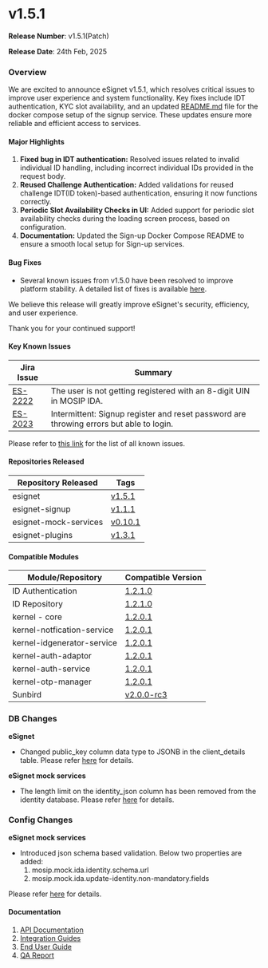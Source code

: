 # v1.5.1

**Release Number**: v1.5.1(Patch)

**Release Date**:   24th Feb, 2025

### **Overview**

We are excited to announce eSignet v1.5.1, which resolves critical issues to improve user experience and system functionality. Key fixes include IDT authentication, KYC slot availability, and an updated [README.md](https://github.com/mosip/esignet-signup/blob/v1.1.1/docker-compose/README.md) file for the docker compose setup of the signup service. These updates ensure more reliable and efficient access to services.

#### **Major Highlights**

1. **Fixed bug in IDT authentication:** Resolved issues related to invalid individual ID handling, including incorrect individual IDs provided in the request body.
2. **Reused Challenge Authentication:** Added validations for reused challenge IDT(ID token)-based authentication, ensuring it now functions correctly.
3. **Periodic Slot Availability Checks in UI:** Added support for periodic slot availability checks during the loading screen process, based on configuration.
4. **Documentation:** Updated the Sign-up Docker Compose README to ensure a smooth local setup for Sign-up services.

#### **Bug Fixes**

* Several known issues from v1.5.0 have been resolved to improve platform stability. A detailed list of fixes is available [here](https://mosip.atlassian.net/issues/ES-2224?jql=%22Release%20Number%5BLabels%5D%22%20%3D%20esignet_v1.5.1%20and%20issuetype%20%3D%20Bug%20and%20status%20not%20in%20%28Cancelled%2CCanceled%29%20ORDER%20BY%20cf%5B10017%5D%20desc).

We believe this release will greatly improve eSignet's security, efficiency, and user experience.&#x20;

Thank you for your continued support!

#### **Key Known Issues**

| Jira Issue                                            | Summary                                                                                 |
| ----------------------------------------------------- | --------------------------------------------------------------------------------------- |
| [ES-2222](https://mosip.atlassian.net/browse/ES-2222) | The user is not getting registered with an 8-digit UIN in MOSIP IDA.                    |
| [ES-2023](https://mosip.atlassian.net/browse/ES-2023) | Intermittent: Signup register and reset password are throwing errors but able to login. |

Please refer to [this link](https://mosip.atlassian.net/issues/MOSIP-35494?jql=labels%20%3D%20ES_v1.5.1_known_issue) for the list of all known issues.

#### **Repositories Released**

| Repository Released   | Tags                                                                                                                    |
| --------------------- | ----------------------------------------------------------------------------------------------------------------------- |
| esignet               |  [v1.5.1](https://github.com/mosip/esignet/tree/v1.5.1)                                                                 |
| esignet-signup        | [ ](https://github.com/mosip/esignet-signup/tree/v1.1.1)[v1.1.1](https://github.com/mosip/esignet-signup/tree/v1.1.1)   |
| esignet-mock-services | [v0.10.1](https://github.com/mosip/esignet-mock-services/tree/v0.10.1)                                                  |
| esignet-plugins       | [ ](https://github.com/mosip/esignet-plugins/tree/v1.3.1)[v1.3.1](https://github.com/mosip/esignet-plugins/tree/v1.3.1) |

#### **Compatible Modules**

| Module/Repository          | Compatible Version                                                                               |
| -------------------------- | ------------------------------------------------------------------------------------------------ |
| ID Authentication          | [1.2.1.0](https://github.com/mosip/id-authentication/tree/v1.2.1.0)                              |
| ID Repository              | [1.2.1.0](https://github.com/mosip/id-repository/tree/v1.2.1.0)                                  |
| kernel - core              | [1.2.0.1](https://github.com/mosip/commons/tree/v1.2.0.1/kernel/kernel-core)                     |
| kernel-notfication-service | [1.2.0.1](https://github.com/mosip/commons/tree/v1.2.0.1/kernel/kernel-notification-service)     |
| kernel-idgenerator-service | [1.2.0.1](https://github.com/mosip/commons/tree/v1.2.0.1/kernel/kernel-idgenerator-service)      |
| kernel-auth-adaptor        | [1.2.0.1](https://github.com/mosip/mosip-openid-bridge/tree/v1.2.0.1/kernel/kernel-auth-adapter) |
| kernel-auth-service        | [1.2.0.1](https://github.com/mosip/mosip-openid-bridge/tree/v1.2.0.1/kernel/kernel-auth-service) |
| kernel-otp-manager         | [1.2.0.1](https://github.com/mosip/otp-manager/tree/v1.2.0.1/kernel/kernel-otpmanager-service)   |
| Sunbird                    | [v2.0.0-rc3](https://github.com/Sunbird-RC/sunbird-rc-core/tree/v2.0.0-rc3)                      |

### **DB Changes**

**eSignet**

* Changed public\_key column data type to JSONB in the client\_details table. Please refer [here](https://github.com/mosip/esignet/blob/v1.5.1/db_upgrade_script/mosip_esignet/sql/1.5.0_to_1.5.1_upgrade.sql) for details.

**eSignet mock services**

* The length limit on the identity\_json column has been removed from the identity database. Please refer [here](https://github.com/mosip/esignet-mock-services/blob/v0.10.1/db_upgrade_script/mosip_mockidentitysystem/sql/0.10.0_to_0.10.1_upgrade.sql) for details.

### **Config Changes**

**eSignet mock services**

* Introduced json schema based validation. Below two properties are added:
  1. mosip.mock.ida.identity.schema.url
  2. mosip.mock.ida.update-identity.non-mandatory.fields

Please refer [here](https://github.com/mosip/esignet-mock-services/blob/v0.10.1/mock-identity-system/src/main/resources/application-default.properties) for details.

#### **Documentation**

1. [API Documentation](https://mosip.stoplight.io/docs/identity-provider/branches/1.5.0/7oz4lmhu3pf6b-e-signet)
2. [Integration Guides](../../../esignet-authentication/develop/integration/relying-party/development-and-integration-with-esignet.md)
3. [End User Guide](../../../esignet-authentication/test/end-user-guide/README.md)
4. [QA Report](../v1.5.1/test-report.md)
